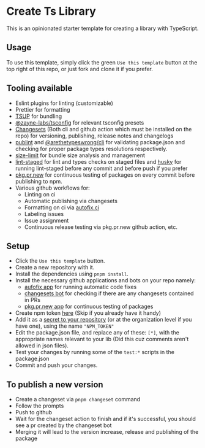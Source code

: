 # Create Ts Library

This is an opinionated starter template for creating a library with TypeScript.


## Usage

To use this template, simply click the green `Use this template` button at the top right of this repo, or just fork and clone it if you prefer.

## Tooling available
- Eslint plugins for linting (customizable)
- Prettier for formatting
- [TSUP](https://github.com/egoist/tsup) for bundling
- [@zayne-labs/tsconfig](https://github.com/zayne-labs/tsconfig) for relevant tsconfig presets
- [Changesets](https://github.com/changesets/changesets) (Both cli and github action which must be installed on the repo) for versioning, publishing, release notes and changelogs
- [publint](https://github.com/bluwy/publint) and [@arethetypeswrong/cli](https://github.com/arethetypeswrong/arethetypeswrong.github.io/blob/main/packages/cli/README.md) for validating package.json and checking for proper package types resolutions respectively.
- [size-limit](https://github.com/ai/size-limit) for bundle size analysis and management
- [lint-staged](https://github.com/lint-staged/lint-staged) for lint and types checks on staged files and [husky](https://github.com/typicode/husky) for running lint-staged before any commit and before push if you prefer
- [pkg.pr.new](https://pkg-pr-new) for continuous testing of packages on every commit before publishing to npm.
- Various github workflows for:
  - Linting on ci
  - Automatic publishing via changesets
  - Formatting on ci via [autofix.ci](https://autofix.ci/)
  - Labeling issues
  - Issue assignment
  - Continuous release testing via pkg.pr.new github action, etc.

## Setup

- Click the `Use this template` button.
- Create a new repository with it.
- Install the dependencies using `pnpm install`.
- Install the necessary github applications and bots on your repo namely:
  - [aufofix app](https://github.com/marketplace/autofix-ci) for running automatic code fixes
  - [changesets bot](https://github.com/apps/changeset-bot) for checking if there are any changesets contained in PRs
  - [pkg.pr.new app](https://github.com/apps/pkg-pr-new) for continuous testing of packages
- Create npm token [here](https://docs.npmjs.com/creating-and-viewing-access-tokens) (Skip if you already have it handy)
- Add it as a [secret to your repository](https://docs.github.com/en/codespaces/managing-codespaces-for-your-organization/managing-development-environment-secrets-for-your-repository-or-organization#adding-secrets-for-a-repository) (or at the organization level if you have one), using the name `"NPM_TOKEN"`
- Edit the package.json file, and replace any of these: `[*]`, with the appropriate names relevant to your lib (Did this cuz comments aren't allowed in json files).
- Test your changes by running some of the `test:*` scripts in the package.json
- Commit and push your changes.

## To publish a new version
 - Create a changeset via `pnpm changeset` command
 - Follow the prompts
 - Push to github
 - Wait for the changeset action to finish and if it's successful, you should see a pr created by the changeset bot
 - Merging it will lead to the version increase, release and publishing of the package


